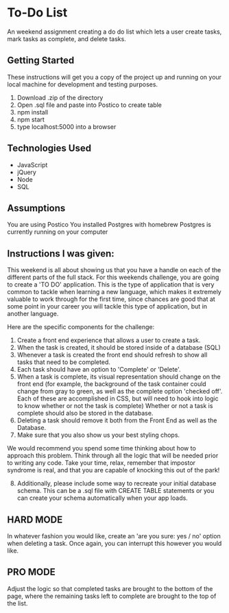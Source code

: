 # To-Do List
An weekend assignment creating a do do list which lets a user create tasks, mark tasks as complete, and delete tasks.

## Getting Started

These instructions will get you a copy of the project up and running on your local machine for development and testing purposes.
1. Download .zip of the directory
2. Open .sql file and paste into Postico to create table
3. npm install
4. npm start
5. type localhost:5000 into a browser

## Technologies Used
- JavaScript
- jQuery
- Node
- SQL

## Assumptions

You are using Postico
You installed Postgres with homebrew
Postgres is currently running on your computer

## Instructions I was given:

This weekend is all about showing us that you have a handle on each of the different parts of the full stack. For this weekends challenge, you are going to create a 'TO DO' application. This is the type of application that is very common to tackle when learning a new language, which makes it extremely valuable to work through for the first time, since chances are good that at some point in your career you will tackle this type of application, but in another language.

Here are the specific components for the challenge:

1. Create a front end experience that allows a user to create a task.
2. When the task is created, it should be stored inside of a database (SQL)
3. Whenever a task is created the front end should refresh to show all tasks that need to be completed.
4. Each task should have an option to 'Complete' or 'Delete'.
5. When a task is complete, its visual representation should change on the front end (for example, the background of the task container could change from gray to green, as well as the complete option 'checked off'. Each of these are accomplished in CSS, but will need to hook into logic to know whether or not the task is complete)
Whether or not a task is complete should also be stored in the database.
6. Deleting a task should remove it both from the Front End as well as the Database.
7. Make sure that you also show us your best styling chops.

We would recommend you spend some time thinking about how to approach this problem. Think through all the logic that will be needed prior to writing any code. Take your time, relax, remember that impostor syndrome is real, and that you are capable of knocking this out of the park!

8. Additionally, please include some way to recreate your initial database schema. This can be a .sql file with CREATE TABLE statements or you can create your schema automatically when your app loads.

## HARD MODE

In whatever fashion you would like, create an 'are you sure: yes / no' option when deleting a task. Once again, you can interrupt this however you would like.

## PRO MODE

Adjust the logic so that completed tasks are brought to the bottom of the page, where the remaining tasks left to complete are brought to the top of the list.
